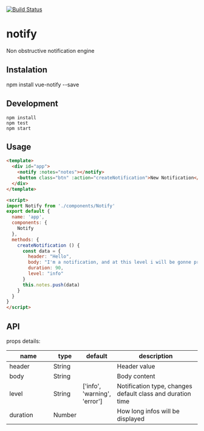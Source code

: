 [![Build Status](https://travis-ci.org/yurifrl/notify.svg?branch=master)](https://travis-ci.org/yurifrl/notify)

# notify
Non obstructive notification engine

## Instalation
npm install vue-notify --save

## Development
```
npm install
npm test
npm start
```


## Usage

```html
<template>
  <div id="app">
    <notify :notes="notes"></notify>
    <button class="btn" :action="createNotification">New Notification</button>
  </div>
</template>

<script>
import Notify from './components/Notify'
export default {
  name: 'app',
  components: {
    Notify
  },
  methods: {
    createNotification () {
      const data = {
        header: "Hello",
        body: "I'm a notification, and at this level i will be gonne pretty soon",
        duration: 90,
        level: "info"
      }
      this.notes.push(data)
    }
  }
}
</script>
```

## API

props details:

<table class="table table-bordered table-striped">
  <thead>
    <tr>
      <th style="width: 100px;">name</th>
      <th style="width: 50px;">type</th>
      <th style="width: 50px;">default</th>
      <th>description</th>
    </tr>
  </thead>
  <tbody>
    <tr>
      <td>header</td>
      <td>String</td>
      <td></td>
      <td>Header value</td>
    </tr>
    <tr>
      <td>body</td>
      <td>String</td>
      <td></td>
      <td>Body content</td>
    </tr>
    <tr>
      <td>level</td>
      <td>String</td>
      <td>['info', 'warning', 'error']</td>
      <td>Notification type, changes default class and duration time</td>
    </tr>
    <tr>
      <td>duration</td>
      <td>Number</td>
      <td></td>
      <td>How long infos will be displayed</td>
    </tr>
  </tbody>
</table>
